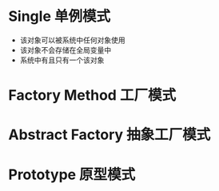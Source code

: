 # Single 单例模式
- 该对象可以被系统中任何对象使用
- 该对象不会存储在全局变量中
- 系统中有且只有一个该对象



# Factory Method 工厂模式




# Abstract Factory 抽象工厂模式




# Prototype 原型模式









